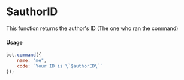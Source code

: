 # $authorID

This function returns the author's ID \(The one who ran the command\)

#### Usage

```javascript
bot.command({
    name: "me",
    code: `Your ID is \`$authorID\``
});
```

